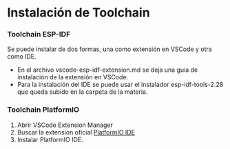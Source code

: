# Instalación de Toolchain
### Toolchain ESP-IDF
Se puede instalar de dos formas, una como extensión en VSCode y otra como IDE. 
- En el archivo vscode-esp-idf-extension.md se deja una guía de instalación de la extensión en VSCode.
- Para la instalación del IDE se puede usar el instalador esp-idf-tools-2.28 que queda subido en la carpeta de la materia.

### Toolchain PlatformIO
1. Abrir VSCode Extension Manager
2. Buscar la extension oficial [PlatformIO IDE](https://marketplace.visualstudio.com/items?itemName=platformio.platformio-ide) 
3. Instalar PlatformIO IDE.